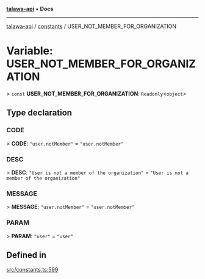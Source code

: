 [**talawa-api**](../../README.md) • **Docs**

***

[talawa-api](../../modules.md) / [constants](../README.md) / USER\_NOT\_MEMBER\_FOR\_ORGANIZATION

# Variable: USER\_NOT\_MEMBER\_FOR\_ORGANIZATION

\> `const` **USER\_NOT\_MEMBER\_FOR\_ORGANIZATION**: `Readonly`\<`object`\>

## Type declaration

### CODE

\> **CODE**: `"user.notMember"` = `"user.notMember"`

### DESC

\> **DESC**: `"User is not a member of the organization"` = `"User is not a member of the organization"`

### MESSAGE

\> **MESSAGE**: `"user.notMember"` = `"user.notMember"`

### PARAM

\> **PARAM**: `"user"` = `"user"`

## Defined in

[src/constants.ts:599](https://github.com/PalisadoesFoundation/talawa-api/blob/92443bb6a5ff3ed66457149a509401986a82e570/src/constants.ts#L599)
